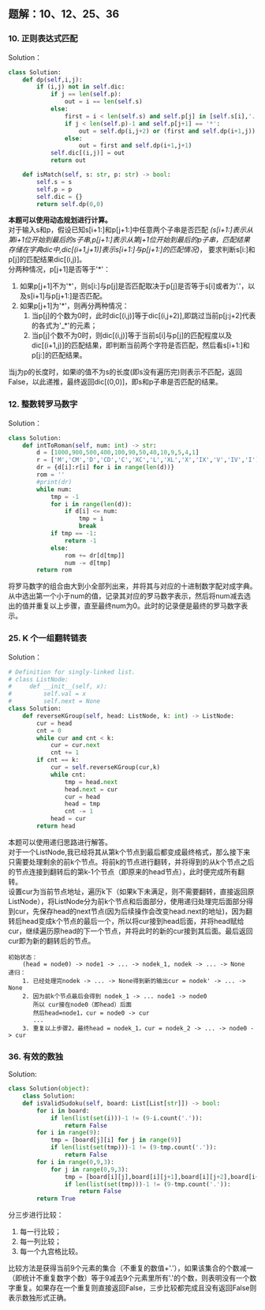 ## 题解：10、12、25、36

### 10. 正则表达式匹配

Solution：

```python
class Solution:
    def dp(self,i,j):
        if (i,j) not in self.dic:
            if j == len(self.p):
                out = i == len(self.s)
            else:
                first = i < len(self.s) and self.p[j] in [self.s[i],'.']
                if j < len(self.p)-1 and self.p[j+1] == '*':
                    out = self.dp(i,j+2) or (first and self.dp(i+1,j))
                else:
                    out = first and self.dp(i+1,j+1)
            self.dic[(i,j)] = out
            return out

    def isMatch(self, s: str, p: str) -> bool:
        self.s = s
        self.p = p
        self.dic = {}
        return self.dp(0,0)
```

**本题可以使用动态规划进行计算。**    
对于输入s和p，假设已知s[i+1:]和p[j+1:]中任意两个子串是否匹配 *(s[i+1:]表示从第i+1位开始到最后的s子串,p[j+1:]表示从第j+1位开始到最后的p子串，匹配结果存储在字典dic中,dic[(i+1,j+1)]表示s[i+1:]与p[j+1:]的匹配情况)*，
要求判断s[i:]和p[j]的匹配结果dic[(i,j)]。   
分两种情况，p[j+1]是否等于'\*'：
1. 如果p[j+1]不为'\*'，则s[i:]与p[j]是否匹配取决于p[j]是否等于s[i]或者为'.'，以及s[i+1]与p[j+1:]是否匹配。
2. 如果p[j+1]为'\*'，则再分两种情况：
    1. 当p[j]的个数为0时，此时dic[(i,j)]等于dic[(i,j+2)],即跳过当前p[j:j+2]代表的各式为'_*'的元素；
    2. 当p[j]个数不为0时，则dic[(i,j)]等于当前s[i]与p[j]的匹配程度以及dic[(i+1,j)]的匹配结果，即判断当前两个字符是否匹配，然后看s[i+1:]和p[j:]的匹配结果。

当j为p的长度时，如果i的值不为s的长度(即s没有遍历完)则表示不匹配，返回False，以此递推，最终返回dic[(0,0)]，即s和p子串是否匹配的结果。


### 12. 整数转罗马数字

Solution：

```python
class Solution:
    def intToRoman(self, num: int) -> str:
        d = [1000,900,500,400,100,90,50,40,10,9,5,4,1]
        r = ['M','CM','D','CD','C','XC','L','XL','X','IX','V','IV','I']
        dr = {d[i]:r[i] for i in range(len(d))}
        rom = ''
        #print(dr)
        while num:
            tmp = -1
            for i in range(len(d)):
                if d[i] <= num:
                    tmp = i
                    break
            if tmp == -1:
                return -1
            else:
                rom += dr[d[tmp]]
                num -= d[tmp]  
        return rom
```

将罗马数字的组合由大到小全部列出来，并将其与对应的十进制数字配对成字典。从中选出第一个小于num的值，记录其对应的罗马数字表示，然后将num减去选出的值并重复以上步骤，直至最终num为0。此时的记录便是最终的罗马数字表示。

### 25. K 个一组翻转链表

Solution：

```python
# Definition for singly-linked list.
# class ListNode:
#     def __init__(self, x):
#         self.val = x
#         self.next = None
class Solution:
    def reverseKGroup(self, head: ListNode, k: int) -> ListNode:
        cur = head
        cnt = 0
        while cur and cnt < k:
            cur = cur.next
            cnt += 1
        if cnt == k:
            cur = self.reverseKGroup(cur,k)
            while cnt:
                tmp = head.next
                head.next = cur
                cur = head
                head = tmp
                cnt -= 1
            head = cur
        return head
```

本题可以使用递归思路进行解答。  
对于一个ListNode,我已经将其从第k个节点到最后都变成最终格式，那么接下来只需要处理剩余的前k个节点。将前k的节点进行翻转，并将得到的从k个节点之后的节点连接到翻转后的第k-1个节点（即原来的head节点），此时便完成所有翻转。  
设置cur为当前节点地址，遍历k下（如果k下未满足，则不需要翻转，直接返回原ListNode），将ListNode分为前k个节点和后面部分，使用递归处理完后面部分得到cur，先保存head的next节点(因为后续操作会改变head.next的地址)，因为翻转后head变成k个节点的最后一个，所以将cur接到head后面，并将head赋给cur，继续遍历原head的下一个节点，并将此时的新的cur接到其后面。最后返回cur即为新的翻转后的节点。
```
初始状态：
    (head = node0) -> node1 -> ... -> nodek_1, nodek -> ... -> None
递归：
    1. 已经处理完nodek -> ... -> None得到新的输出cur = nodek' -> ... -> None
    2. 因为前k个节点最后会得到 nodek_1 -> ... node1 -> node0
       所以 cur接在node0（即head）后面
       然后head=node1，cur = node0 -> cur
       ...
    3. 重复以上步骤2，最终head = nodek_1，cur = nodek_2 -> ... -> node0 -> cur
```

### 36. 有效的数独

Solution:

```python
class Solution(object):
    class Solution:
    def isValidSudoku(self, board: List[List[str]]) -> bool:
        for i in board:
            if len(list(set(i)))-1 != (9-i.count('.')):
                return False
        for i in range(9):
            tmp = [board[j][i] for j in range(9)]
            if len(list(set(tmp)))-1 != (9-tmp.count('.')):
                return False
        for i in range(0,9,3):
            for j in range(0,9,3):
                tmp = [board[i][j],board[i][j+1],board[i][j+2],board[i+1][j],board[i+1][j+1],board[i+1][j+2],board[i+2][j],board[i+2][j+1],board[i+2][j+2]]
                if len(list(set(tmp)))-1 != (9-tmp.count('.')):
                    return False
        return True
```

分三步进行比较：
1. 每一行比较；
2. 每一列比较；
3. 每一个九宫格比较。

比较方法是获得当前9个元素的集合（不重复的数值+'.'），如果该集合的个数减一（即统计不重复数字个数）等于9减去9个元素里所有'.'的个数，则表明没有一个数字重复。如果存在一个重复则直接返回False，三步比较都完成且没有返回False则表示数独形式正确。
